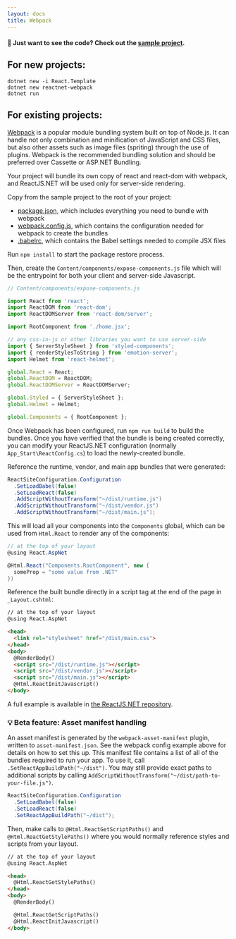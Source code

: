 ```yaml
---
layout: docs
title: Webpack
---
```


#### 👀  Just want to see the code? Check out the [sample project](https://github.com/reactjs/React.NET/tree/master/src/React.Template/reactnet-webpack).

## For new projects:

```
dotnet new -i React.Template
dotnet new reactnet-webpack
dotnet run
```

## For existing projects:

[Webpack](https://webpack.js.org/) is a popular module bundling system built on top of Node.js. It can handle not only combination and minification of JavaScript and CSS files, but also other assets such as image files (spriting) through the use of plugins. Webpack is the recommended bundling solution and should be preferred over Cassette or ASP.NET Bundling.

Your project will bundle its own copy of react and react-dom with webpack, and ReactJS.NET will be used only for server-side rendering.

Copy from the sample project to the root of your project:

- [package.json](https://github.com/reactjs/React.NET/blob/master/src/React.Template/reactnet-webpack/package.json), which includes everything you need to bundle with webpack
- [webpack.config.js](https://github.com/reactjs/React.NET/blob/master/src/React.Template/reactnet-webpack/webpack.config.js), which contains the configuration needed for webpack to create the bundles
- [.babelrc](https://github.com/reactjs/React.NET/blob/master/src/React.Template/reactnet-webpack/.babelrc), which contains the Babel settings needed to compile JSX files

Run `npm install` to start the package restore process.

Then, create the `Content/components/expose-components.js` file which will be the entrypoint for both your client and server-side Javascript.

```javascript
// Content/components/expose-components.js

import React from 'react';
import ReactDOM from 'react-dom';
import ReactDOMServer from 'react-dom/server';

import RootComponent from './home.jsx';

// any css-in-js or other libraries you want to use server-side
import { ServerStyleSheet } from 'styled-components';
import { renderStylesToString } from 'emotion-server';
import Helmet from 'react-helmet';

global.React = React;
global.ReactDOM = ReactDOM;
global.ReactDOMServer = ReactDOMServer;

global.Styled = { ServerStyleSheet };
global.Helmet = Helmet;

global.Components = { RootComponent };
```

Once Webpack has been configured, run `npm run build` to build the bundles. Once you have verified that the bundle is being created correctly, you can modify your ReactJS.NET configuration (normally `App_Start\ReactConfig.cs`) to load the newly-created bundle.

Reference the runtime, vendor, and main app bundles that were generated:

```csharp
ReactSiteConfiguration.Configuration
  .SetLoadBabel(false)
  .SetLoadReact(false)
  .AddScriptWithoutTransform("~/dist/runtime.js")
  .AddScriptWithoutTransform("~/dist/vendor.js")
  .AddScriptWithoutTransform("~/dist/main.js");
```

This will load all your components into the `Components` global, which can be used from `Html.React` to render any of the components:

```csharp
// at the top of your layout
@using React.AspNet

@Html.React("Components.RootComponent", new {
  someProp = "some value from .NET"
})
```

Reference the built bundle directly in a script tag at the end of the page in `_Layout.cshtml`:

```html
// at the top of your layout
@using React.AspNet

<head>
  <link rel="stylesheet" href="/dist/main.css">
</head>
<body>
  @RenderBody()
  <script src="/dist/runtime.js"></script>
  <script src="/dist/vendor.js"></script>
  <script src="/dist/main.js"></script>
  @Html.ReactInitJavascript()
</body>
```

A full example is available in [the ReactJS.NET repository](https://github.com/reactjs/React.NET/tree/master/src/React.Template/reactnet-webpack).

### 💡  Beta feature: Asset manifest handling

An asset manifest is generated by the `webpack-asset-manifest` plugin, written to `asset-manifest.json`. See the webpack config example above for details on how to set this up. This manifest file contains a list of all of the bundles required to run your app. To use it, call `.SetReactAppBuildPath("~/dist")`. You may still provide exact paths to additional scripts by calling `AddScriptWithoutTransform("~/dist/path-to-your-file.js")`.

```csharp
ReactSiteConfiguration.Configuration
  .SetLoadBabel(false)
  .SetLoadReact(false)
  .SetReactAppBuildPath("~/dist");
```

Then, make calls to `@Html.ReactGetScriptPaths()` and `@Html.ReactGetStylePaths()` where you would normally reference styles and scripts from your layout.

```html
// at the top of your layout
@using React.AspNet

<head>
  @Html.ReactGetStylePaths()
</head>
<body>
  @RenderBody()

  @Html.ReactGetScriptPaths()
  @Html.ReactInitJavascript()
</body>
```
